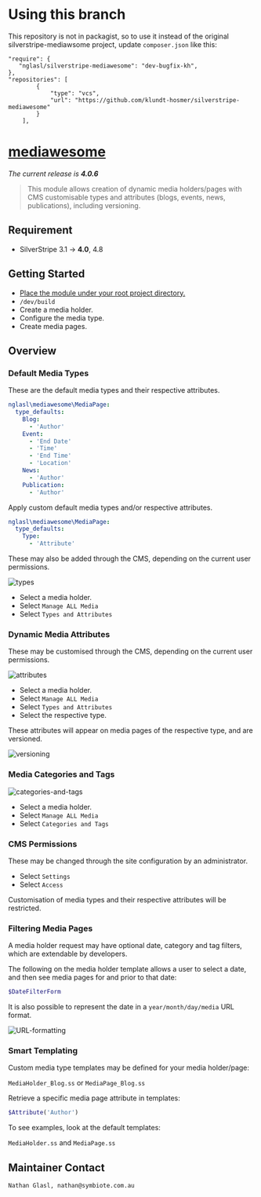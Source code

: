 # Using this branch

This repository is not in packagist, so to use it instead of the original silverstripe-mediawsome project, update  `composer.json` like this:
```
"require": {
   "nglasl/silverstripe-mediawesome": "dev-bugfix-kh",
},
"repositories": [
        {
            "type": "vcs",
            "url": "https://github.com/klundt-hosmer/silverstripe-mediawesome"
        }
    ],
```


# [mediawesome](https://packagist.org/packages/nglasl/silverstripe-mediawesome)

_The current release is **4.0.6**_

> This module allows creation of dynamic media holders/pages with CMS customisable types and attributes (blogs, events, news, publications), including versioning.

## Requirement

* SilverStripe 3.1 → **4.0**, 4.8

## Getting Started

* [Place the module under your root project directory.](https://packagist.org/packages/nglasl/silverstripe-mediawesome)
* `/dev/build`
* Create a media holder.
* Configure the media type.
* Create media pages.

## Overview

### Default Media Types

These are the default media types and their respective attributes.

```yaml
nglasl\mediawesome\MediaPage:
  type_defaults:
    Blog:
      - 'Author'
    Event:
      - 'End Date'
      - 'Time'
      - 'End Time'
      - 'Location'
    News:
      - 'Author'
    Publication:
      - 'Author'
```

Apply custom default media types and/or respective attributes.

```yaml
nglasl\mediawesome\MediaPage:
  type_defaults:
    Type:
      - 'Attribute'
```

These may also be added through the CMS, depending on the current user permissions.

![types](https://raw.githubusercontent.com/nglasl/silverstripe-mediawesome/master/client/images/mediawesome-types.png)

* Select a media holder.
* Select `Manage ALL Media`
* Select `Types and Attributes`

### Dynamic Media Attributes

These may be customised through the CMS, depending on the current user permissions.

![attributes](https://raw.githubusercontent.com/nglasl/silverstripe-mediawesome/master/client/images/mediawesome-attributes.png)

* Select a media holder.
* Select `Manage ALL Media`
* Select `Types and Attributes`
* Select the respective type.

These attributes will appear on media pages of the respective type, and are versioned.

![versioning](https://raw.githubusercontent.com/nglasl/silverstripe-mediawesome/master/client/images/mediawesome-attribute-versioning.png)

### Media Categories and Tags

![categories-and-tags](https://raw.githubusercontent.com/nglasl/silverstripe-mediawesome/master/client/images/mediawesome-categories-and-tags.png)

* Select a media holder.
* Select `Manage ALL Media`
* Select `Categories and Tags`

### CMS Permissions

These may be changed through the site configuration by an administrator.

* Select `Settings`
* Select `Access`

Customisation of media types and their respective attributes will be restricted.

### Filtering Media Pages

A media holder request may have optional date, category and tag filters, which are extendable by developers.

The following on the media holder template allows a user to select a date, and then see media pages for and prior to that date:

```php
$DateFilterForm
```

It is also possible to represent the date in a `year/month/day/media` URL format.

![URL-formatting](https://raw.githubusercontent.com/nglasl/silverstripe-mediawesome/master/client/images/mediawesome-URL-formatting.png)

### Smart Templating

Custom media type templates may be defined for your media holder/page:

`MediaHolder_Blog.ss` or `MediaPage_Blog.ss`

Retrieve a specific media page attribute in templates:

```php
$Attribute('Author')
```

To see examples, look at the default templates:

`MediaHolder.ss` and `MediaPage.ss`

## Maintainer Contact

	Nathan Glasl, nathan@symbiote.com.au
